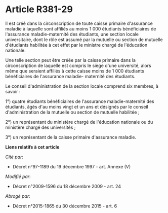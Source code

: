 # Article R381-29

Il est créé dans la circonscription de toute caisse primaire d'assurance maladie à laquelle sont affiliés au moins 1 000
étudiants bénéficiaires de l'assurance maladie-maternité des étudiants, une section locale universitaire, dont le rôle est
assumé par la mutuelle ou section de mutuelle d'étudiants habilitée à cet effet par le ministre chargé de l'éducation
nationale.

Une telle section peut être créée par la caisse primaire dans la circonscription de laquelle est compris le siège d'une
université, alors même que seraient affiliés à cette caisse moins de 1 000 étudiants bénéficiaires de l'assurance maladie-
maternité des étudiants.

Le conseil d'administration de la section locale comprend six membres, à savoir :

1°) quatre étudiants bénéficiaires de l'assurance maladie-maternité des étudiants, âgés d'au moins vingt et un ans et
désignés par le conseil d'administration de la mutuelle ou section de mutuelle habilitée ;

2°) un représentant du ministère chargé de l'éducation nationale ou du ministère chargé des universités ;

3°) un représentant de la caisse primaire d'assurance maladie.

**Liens relatifs à cet article**

_Cité par_:

  - Décret n°97-1189 du 19 décembre 1997 - art. Annexe (V)

_Modifié par_:

  - Décret n°2009-1596 du 18 décembre 2009 - art. 24

_Abrogé par_:

  - Décret n°2015-1865 du 30 décembre 2015 - art. 6
